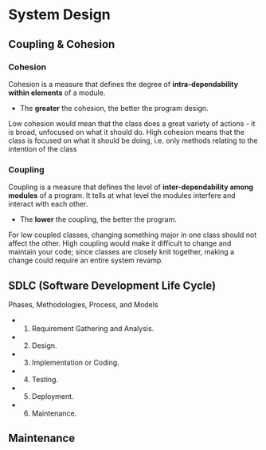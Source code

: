 # System Design

## Coupling & Cohesion

### Cohesion
Cohesion is a measure that defines the degree of **intra-dependability within elements** of a module.
- The **greater** the cohesion, the better the program design.

Low cohesion would mean that the class does a great variety of actions - it is broad, unfocused on what it should do.
High cohesion means that the class is focused on what it should be doing, i.e. only methods relating to the intention of the class


### Coupling
Coupling is a measure that defines the level of **inter-dependability among modules** of a program. It tells at what level the modules interfere and interact with each other.
- The **lower** the coupling, the better the program.

For low coupled classes, changing something major in one class should not affect the other. 
High coupling would make it difficult to change and maintain your code; since classes are closely knit together, making a change could require an entire system revamp.

## SDLC (Software Development Life Cycle) 
Phases, Methodologies, Process, and Models
  * 1) Requirement Gathering and Analysis.
  * 2) Design.
  * 3) Implementation or Coding.
  * 4) Testing.
  * 5) Deployment.
  * 6) Maintenance.

## Maintenance
